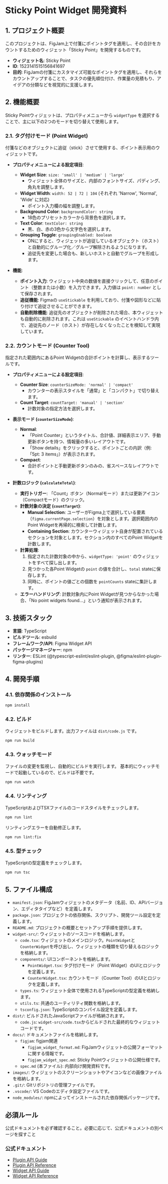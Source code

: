 <!-- Imported from: docs/spec.md -->
# Sticky Point Widget 開発資料

## 1. プロジェクト概要

このプロジェクトは、FigJam上で付箋にポイントタグを適用し、その合計をカウントするためのウィジェット「Sticky Point」を開発するものです。

- **ウィジェット名**: Sticky Point
- **ID**: 1523141515156841697
- **目的**: FigJamの付箋にカスタマイズ可能なポイントタグを適用し、それらをカウントアップすることで、タスクの優先順位付け、作業量の見積もり、アイデアの分類などを視覚的に支援します。

## 2. 機能概要

Sticky Pointウィジェットは、プロパティメニューから `widgetType` を選択することで、主に以下の2つのモードを切り替えて使用します。

### 2.1. タグ付けモード (Point Widget)

付箋などのオブジェクトに追従（stick）させて使用する、ポイント表示用のウィジェットです。

- **プロパティメニューによる設定項目**:
    - **Widget Size**: `size: 'small' | 'medium' | 'large'`
        - ウィジェット全体のサイズと、内部のフォントサイズ、パディング、角丸を調整します。
    - **Widget Width**: `width: 52 | 72 | 104` (それぞれ 'Narrow', 'Normal', 'Wide' に対応)
        - ポイント入力欄の幅を調整します。
    - **Background Color**: `backgroundColor: string`
        - 18色のプリセットカラーから背景色を選択します。
    - **Text Color**: `textColor: string`
        - 黒、白、赤の3色から文字色を選択します。
    - **Grouping Toggle**: `groupingEnabled: boolean`
        - ONにすると、ウィジェットが追従しているオブジェクト（ホスト）と自動的にグループ化／グループ解除されるようになります。
        - 追従先を変更した場合も、新しいホストと自動でグループを形成します。

- **機能**:
    - **ポイント入力**: ウィジェット中央の数値を直接クリックして、任意のポイント（整数または小数）を入力できます。入力値は `point: number` として保存されます。
    - **追従機能**: Figmaの `useStickable` を利用しており、付箋や図形などに貼り付けて追従させることができます。
    - **自動削除機能**: 追従先のオブジェクトが削除された場合、本ウィジェットも自動的に削除されます。これは `useStickable` のイベントハンドラ内で、追従先のノード（ホスト）が存在しなくなったことを検知して実現しています。

### 2.2. カウントモード (Counter Tool)

指定された範囲内にあるPoint Widgetの合計ポイントを計算し、表示するツールです。

- **プロパティメニューによる設定項目**:
    - **Counter Size**: `counterSizeMode: 'normal' | 'compact'`
        - カウンターの表示スタイルを「通常」と「コンパクト」で切り替えます。
    - **Count Target**: `countTarget: 'manual' | 'section'`
        - 計数対象の指定方法を選択します。

- **表示モード (`counterSizeMode`)**:
    - **Normal**: 
        - 「Point Counter」というタイトル、合計値、詳細表示エリア、手動更新ボタンを持つ、情報量の多いレイアウトです。
        - 「Show details」をクリックすると、ポイントごとの内訳（例: 「5pt: 3 items」）が表示されます。
    - **Compact**:
        - 合計ポイントと手動更新ボタンのみの、省スペースなレイアウトです。

- **計数ロジック (`calculateTotal`)**:
    - **実行トリガー**: 「Count」ボタン（Normalモード）または更新アイコン（Compactモード）のクリック。
    - **計数対象の決定 (`countTarget`)**:
        - **Manual Selection**: ユーザーがFigma上で選択している要素（`figma.currentPage.selection`）を対象とします。選択範囲内のPoint Widgetを再帰的に検索して計数します。
        - **Containing Section**: カウンターウィジェット自身が配置されているセクションを対象とします。セクション内のすべてのPoint Widgetを計数します。
    - **計算処理**:
        1. 指定された計数対象の中から、`widgetType: 'point'` のウィジェットをすべて探し出します。
        2. 見つかった各Point Widgetの `point` の値を合計し、`total` stateに保存します。
        3. 同時に、ポイントの値ごとの個数を `pointCounts` stateに集計します。
    - **エラーハンドリング**: 計数対象内にPoint Widgetが見つからなかった場合、「No point widgets found...」という通知が表示されます。

## 3. 技術スタック

- **言語**: TypeScript
- **ビルドツール**: esbuild
- **フレームワーク/API**: Figma Widget API
- **パッケージマネージャー**: npm
- **リンター**: ESLint (@typescript-eslint/eslint-plugin, @figma/eslint-plugin-figma-plugins)

## 4. 開発手順

### 4.1. 依存関係のインストール

```bash
npm install
```

### 4.2. ビルド

ウィジェットをビルドします。出力ファイルは `dist/code.js` です。

```bash
npm run build
```

### 4.3. ウォッチモード

ファイルの変更を監視し、自動的にビルドを実行します。
基本的にウィッチモードで起動しているので、ビルドは不要です。

```bash
npm run watch
```

### 4.4. リンティング

TypeScriptおよびTSXファイルのコードスタイルをチェックします。

```bash
npm run lint
```

リンティングエラーを自動修正します。

```bash
npm run lint:fix
```

### 4.5. 型チェック

TypeScriptの型定義をチェックします。

```bash
npm run tsc
```

## 5. ファイル構成

- `manifest.json`: FigJamウィジェットのメタデータ（名前、ID、APIバージョン、エディタタイプなど）を定義します。
- `package.json`: プロジェクトの依存関係、スクリプト、開発ツール設定を定義します。
- `README.md`: プロジェクトの概要とセットアップ手順を提供します。
- `widget-src/`: ウィジェットのソースコードを格納します。
    - `code.tsx`: ウィジェットのメインロジック。`PointWidget`と`CounterWidget`を呼び出し、ウィジェットの種類を切り替えるロジックを格納します。
    - `components/`: UIコンポーネントを格納します。
        - `PointWidget.tsx`: タグ付けモード（Point Widget）のUIとロジックを定義します。
        - `CounterWidget.tsx`: カウントモード（Counter Tool）のUIとロジックを定義します。
    - `types.ts`: ウィジェット全体で使用されるTypeScriptの型定義を格納します。
    - `utils.ts`: 共通のユーティリティ関数を格納します。
    - `tsconfig.json`: TypeScriptのコンパイル設定を定義します。
- `dist/`: ビルドされたJavaScriptファイルが格納されます。
    - `code.js`: `widget-src/code.tsx`からビルドされた最終的なウィジェットコードです。
- `docs/`: ドキュメントファイルを格納します。
    - `figjam`: figjam関連
        - `figjam_widget_format.md`: FigJamウィジェットの公開フォーマットに関する情報です。
        - `figjam_widget_spec.md`: Sticky Pointウィジェットの公開仕様です。
    - `spec.md` (本ファイル): 内部向け開発資料です。
- `images/`: ウィジェットのスクリーンショットやアイコンなどの画像ファイルを格納します。
- `.git/`: Gitリポジトリの管理ファイルです。
- `.vscode/`: VS Codeのエディタ設定ファイルです。
- `node_modules/`: npmによってインストールされた依存関係パッケージです。

## 必須ルール

公式ドキュメントを必ず確認すること。必要に応じて、公式ドキュメントの別ページを探すこと

### 公式ドキュメント

- [Plugin API Guide](https://www.figma.com/plugin-docs/)
- [Plugin API Reference](https://www.figma.com/plugin-docs/api/api-reference/)
- [Widget API Guide](https://www.figma.com/widget-docs/)
- [Widget API Reference](https://www.figma.com/widget-docs/api/api-reference/)

<!-- End of import from: docs/spec.md -->
